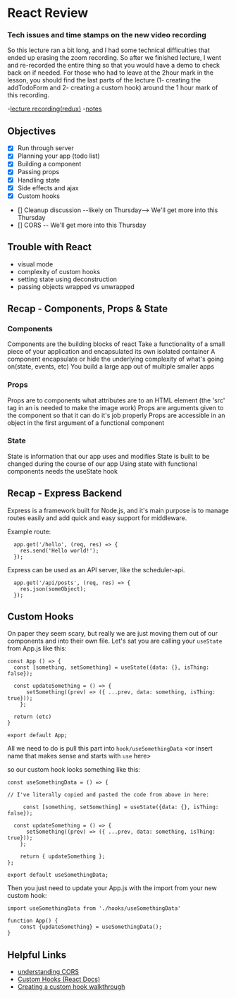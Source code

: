 # React Review
### Tech issues and time stamps on the new video recording

So this lecture ran a bit long, and I had some technical difficulties that ended up erasing the zoom recording. So after we finished lecture, I went and re-recorded the entire thing so that you would have a demo to check back on if needed. For those who had to leave at the 2hour mark in the lesson, you should find the last parts of the lecture (1- creating the addTodoForm and 2- creating a custom hook) around the 1 hour mark of this recording.

-[lecture recording(redux)](https://vimeo.com/649394399/19055ad99a)
-[notes](https://github.com/connkat/lecture_notes/tree/master/Module7/React-Review)

## Objectives

- [x] Run through server
- [x] Planning your app (todo list)
- [x] Building a component
- [x] Passing props
- [x] Handling state
- [x] Side effects and ajax
- [x] Custom hooks
- [] Cleanup discussion --likely on Thursday--> We'll get more into this Thursday
- [] CORS -- We'll get more into this Thursday

## Trouble with React

- visual mode
- complexity of custom hooks
- setting state using deconstruction
- passing objects wrapped vs unwrapped

## Recap - Components, Props & State

### Components

Components are the building blocks of react
Take a functionality of a small piece of your application and encapsulated its own isolated container
A component encapsulate or hide the underlying complexity of what's going on(state, events, etc)
You build a large app out of multiple smaller apps

### Props

Props are to components what attributes are to an HTML element (the 'src' tag in an is needed to make the image work)
Props are arguments given to the component so that it can do it's job properly
Props are accessible in an object in the first argument of a functional component

### State

State is information that our app uses and modifies
State is built to be changed during the course of our app
Using state with functional components needs the useState hook

## Recap - Express Backend

Express is a framework built for Node.js, and it's main purpose is to manage routes easily and add quick and easy support for middleware.

Example route:

```
  app.get('/hello', (req, res) => {
    res.send('Hello world!');
  });
```

Express can be used as an API server, like the scheduler-api.

```
  app.get('/api/posts', (req, res) => {
    res.json(someObject);
  });

```

## Custom Hooks

On paper they seem scary, but really we are just moving them out of our components and into their own file. Let's sat you are calling your `useState` from App.js like this:

```
const App () => {
  const [something, setSomething] = useState({data: {}, isThing: false});

  const updateSomething = () => {
      setSomething((prev) => ({ ...prev, data: something, isThing: true}));
    };

  return (etc)
}

export default App;
```

All we need to do is pull this part into `hook/useSomethingData` <or insert name that makes sense and starts with `use` here>

so our custom hook looks something like this:

```
const useSomethingData = () => {

// I've literally copied and pasted the code from above in here:

     const [something, setSomething] = useState({data: {}, isThing: false});

  const updateSomething = () => {
      setSomething((prev) => ({ ...prev, data: something, isThing: true}));
    };

    return { updateSomething };
};

export default useSomethingData;
```

Then you just need to update your App.js with the import from your new custom hook:

```
import useSomethingData from './hooks/useSomethingData'

function App() {
    const {updateSomething} = useSomethingData();
}
```
## Helpful Links

- [understanding CORS](https://medium.com/@baphemot/understanding-cors-18ad6b478e2b)
- [Custom Hooks (React Docs)](https://reactjs.org/docs/hooks-custom.html)
- [Creating a custom hook walkthrough](https://medium.com/@svsh227/create-and-use-the-custom-hook-in-react-app-from-scratch-74801aafb89d)
